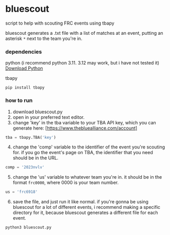 # bluescout
script to help with scouting FRC events using tbapy

bluescout generates a .txt file with a list of matches at an event, putting an asterisk `*` next to the team you're in.

### dependencies
python (i recommend python 3.11. 3.12 may work, but i have not tested it)
[Download Python](https://www.python.org/downloads/)

tbapy
```
pip install tbapy
```

### how to run

1. download bluescout.py
2. open in your preferred text editor.
3. change 'key' in the tba variable to your TBA API key, which you can generate here: [https://www.thebluealliance.com/account]
```python
tba = tbapy.TBA('key')
```
4. change the 'comp' variable to the identifier of the event you're scouting for. if you go the event's page on TBA, the identifier that you need should be in the URL.
```python
comp = '2023nvlv'
```
5. change the 'us' variable to whatever team you're in. it should be in the format `frc0000`, where 0000 is your team number.
```python
us = 'frc6918'
```
6. save the file, and just run it like normal. if you're gonna be using bluescout for a lot of different events, i recommend making a specific directory for it, because bluescout generates a different file for each event.
```
python3 bluescout.py
```
